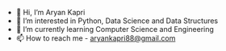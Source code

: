 - 👋 Hi, I’m Aryan Kapri
- 👀 I’m interested in Python, Data Science and Data Structures
- 🌱 I’m currently learning Computer Science and Engineering 
- 📫 How to reach me  - aryankapri88@gmail.com
